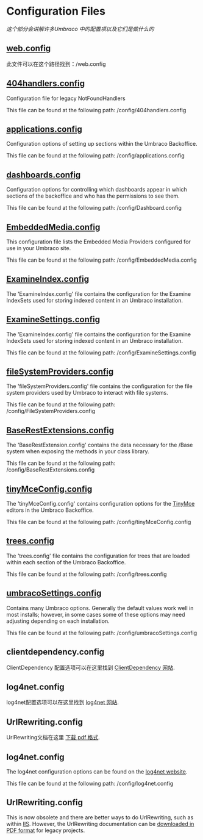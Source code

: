 # Configuration Files

_这个部分会讲解许多Umbraco 中的配置项以及它们是做什么的_

## [web.config](webconfig/index.md)
此文件可以在这个路径找到：/web.config







## [404handlers.config](404handlers/index.md)
Configuration file for legacy NotFoundHandlers

This file can be found at the following path: /config/404handlers.config

## [applications.config](applications/index.md)
Configuration options of setting up sections within the Umbraco Backoffice.

This file can be found at the following path: /config/applications.config

## [dashboards.config](dashboard/index.md)
Configuration options for controlling which dashboards appear in which sections of the backoffice and who has the permissions to see them.

This file can be found at the following path: /config/Dashboard.config


## [EmbeddedMedia.config](EmbeddedMedia/index.md)
This configuration file lists the Embedded Media Providers configured for use in your Umbraco site.

This file can be found at the following path: /config/EmbeddedMedia.config

## [ExamineIndex.config](ExamineIndex/index.md)
The 'ExamineIndex.config' file contains the configuration for the Examine IndexSets used for storing indexed content in an Umbraco installation.

## [ExamineSettings.config](ExamineIndex/index.md)
The 'ExamineIndex.config' file contains the configuration for the Examine IndexSets used for storing indexed content in an Umbraco installation.

This file can be found at the following path: /config/ExamineSettings.config

## [fileSystemProviders.config](fileSystemProviders/index.md)
The 'fileSystemProviders.config' file contains the configuration for the file system providers used by Umbraco to interact with file systems.

This file can be found at the following path: /config/FileSystemProviders.config


## [BaseRestExtensions.config](BaseRestExtensions/index.md)
The 'BaseRestExtension.config' contains the data necessary for the /Base system when exposing the methods in your class library.

This file can be found at the following path: /config/BaseRestExtensions.config

## [tinyMceConfig.config](tinyMceConfig/index.md)
The 'tinyMceConfig.config' contains configuration options for the [TinyMce](https://www.tinymce.com/) editors in the Umbraco Backoffice. 

This file can be found at the following path: /config/tinyMceConfig.config

## [trees.config](trees/index.md)
The 'trees.config' file contains the configuration for trees that are loaded within each section of the Umbraco Backoffice.

This file can be found at the following path: /config/trees.config

## [umbracoSettings.config](umbracoSettings/index.md)

Contains many Umbraco options. Generally the default values work well in most installs; however, in some cases some of these options may need adjusting depending on each installation.

This file can be found at the following path: /config/umbracoSettings.config

## clientdependency.config ##

ClientDependency 配置选项可以在这里找到 [ClientDependency 网站](https://github.com/Shandem/ClientDependency/wiki/Configuration).

## log4net.config ##

log4net配置选项可以在这里找到 [log4net 网站](http://logging.apache.org/log4net/release/manual/configuration.html).

## UrlRewriting.config

UrlRewriting文档在这里 [下载 pdf 格式](http://www.urlrewriting.net/Download.ashx?File=4640f315-27ae-4ab0-8930-6957cfd1f138).

## log4net.config

The log4net configuration options can be found on the [log4net website](https://logging.apache.org/log4net/release/manual/configuration.html).

This file can be found at the following path: /config/log4net.config

## UrlRewriting.config

This is now obsolete and there are better ways to do UrlRewriting, such as within [IIS](https://docs.microsoft.com/en-us/iis/extensions/url-rewrite-module/creating-rewrite-rules-for-the-url-rewrite-module). However, the UrlRewriting documentation can be [downloaded in PDF format](https://github.com/aspnetde/UrlRewritingNet/blob/master/docs/UrlRewritingNet20_English.pdf) for legacy projects.